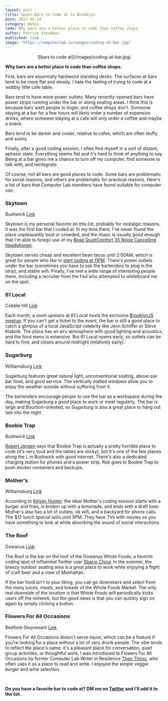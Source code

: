 ```yaml
---
layout: post
title: Seven Bars to Code at in Brooklyn
date: 2017-05-14
category: Notes
lede: Why bars are a better place to code than coffee shops.
author: Patrick Steadman
published: true
image: "https://computerlab.io/images/coding-at-bar.jpg"
---
```


<center>![bars to code at](/images/coding-at-bar.jpg)</center>

__Why bars are a better place to code than coffee shops.__

First, bars are essentially hardwood standing desks. The surfaces at bars tend
to be more flat and steady. I hate the feeling of trying to code at a wobbly
little cafe table.

Bars tend to have more power outlets. Many recently-opened bars have
power strips running under the bar or along seating areas. I think this is
because bars want people to linger, and coffee shops don't. Someone staying at a
bar for a few hours will likely order a number of expensive drinks, where
someone staying at a cafe will only order a coffee and maybe a snack.

Bars tend to be darker and cooler, relative to cafes, which are often
stuffy and sunny.

Finally, after a good coding session, I often find myself in a sort of distant,
aphasic state. Everything seems flat and it's hard to think of anything to say.
Being at a bar gives me a chance to turn off my computer, find someone to talk
with, and reintegrate.

Of course, not all bars are good places to code. Some bars are problematic for
social reasons, and others are problematic for practical reasons. Here's a list
of bars that Computer Lab members have found suitable for computer use.


### Skytown
Bushwick [Link](https://goo.gl/maps/SwAZJAFYTwR2)

Skytown is my personal favorite on this list, probably for nostalgic reasons. It
was the first bar that I coded at. In my time there, I've never found the place
unpleasantly loud or crowded, and the music is usually good enough that I'm able
to forego use of my [Bose QuietComfort 35 Noise Cancelling
Headphones](https://www.amazon.com/Bose-QuietComfort-Wireless-Headphones-Cancelling/dp/B01E3SNO1G).

Skytown serves cheap and excellent bean tacos until 2:00AM, which is great for
people who like to [start coding at
11PM](https://twitter.com/mannynotfound/status/862147137769005056). There's
power outlets under the bar (sometimes you have to ask the bartenders to plug in
the strip), and stable wifi. Finally, I've met a wide range of interesting
people there, including a recruiter from the Fed who attempted to whiteboard me
on the spot.

### 61 Local
Cobble Hill [Link](https://goo.gl/maps/4VdkZB9xAcv)

Each month, a room upstairs at 61 Local hosts the exclusive [BrooklynJS
meetup](http://brooklynjs.com/). If you can't get a ticket to the event, the bar
is still a good place to catch a glimpse of a local JavaScript celebrity like
Jenn Schiffer or Steve Klabnik. The place has an airy atmosphere with good
lighting and acoustics, and the food menu is extensive. But 61 Local opens early, so
outlets can be hard to find, and closes around midnight (relatively early).

### Sugarburg
Williamsburg [Link](https://goo.gl/maps/A2iQNHNmyTs)

Sugarburg features great natural light, unconventional seating, above-par bar
food, and good service. The vertically slatted windows allow you to enjoy the
weather outside without suffering from it.

The bartenders encourage people to use the bar as a workspace during the day,
making Sugarburg a good place to work or meet regularly. The bar is large and
Bourbon-oriented, so Sugarburg is also a great place to hang out late into the
night.

### Boobie Trap
Bushwick [Link](https://goo.gl/maps/Q3CUv7sTRVE2)

[Robert Jensen](http://you.could.use.some.r1b.solutions/) says that Boobie Trap
is actually a pretty horrible place to code (it's very loud and the tables are
sticky), but it's one of the few places along the L in Bushwick with good
internet. There's also a dedicated charging station for phones and a power
strip. Rob goes to Boobie Trap to push docker containers and backups.


### Mother's
Williamsburg [Link](https://goo.gl/maps/So1UNBjJpio)

According to [Kelsey Hunter](https://twitter.com/kelsey_ah), the ideal Mother's
coding session starts with a burger and fries, is broken up with a lemonade, and
ends with a draft beer.  Mother's also has a lot of outlets, ok wifi, and a
backyard for phone calls. The $12 lunch special lasts until 5PM.  They have TVs
with movies so you have something to look at while absorbing the sound of social
interactions.

### The Roof
Gowanus [Link](https://goo.gl/maps/SwRfPpz7AbC2)

The Roof is the bar on the roof of the Gowanus Whole Foods, a favorite coding
spot of influential Twitter user [Sbarro
Chica](https://twitter.com/SbarroChica). In the summer, the breezy outdoor
seating area is a great place to work while enjoying a flight of craft beer and
a view of Manhattan.

If the bar food isn't to your liking, you can go downstairs and select from the
many juices, meats, and breads of the Whole Foods Market. The only real downside
of the location is that Whole Foods wifi periodically kicks users off the
network, but the good news is that you can quickly sign on again by simply
clicking a button.

### Flowers For All Occasions
Bedford-Stuyvesant [Link](https://goo.gl/maps/2KfMCU1C95x)

Flowers For All Occasions doesn't serve liquor, which can be a feature if you're
looking for a place without a lot of very drunk people.  The vibe tends to
reflect the place's name: it's a pleasant place for conversation, quiet group
activities, or thoughtful work. I was introduced to Flowers For All Occasions by
former Computer Lab Writer in Residence [Theo
Thimo](https://twitter.com/theoooeooo), who often uses it as a place to read and
write. I enjoyed the simple veggie burger and wine selection.

<br>

__Do you have a favorite bar to code at? DM me on
[Twitter](https://twitter.com/ptsteadman) and I'll add it to the list.__
